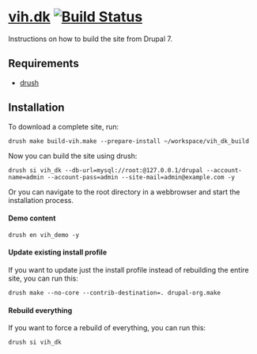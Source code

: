 [vih.dk](http://vih.dk) [![Build Status](https://secure.travis-ci.org/vih/vih-build.png?branch=7.x-1.x)](http://travis-ci.org/vih/vih-build)
==

Instructions on how to build the site from Drupal 7.

Requirements
------------

* [drush](http://drupal.org/project/drush)

Installation
------------

To download a complete site, run:

    drush make build-vih.make --prepare-install ~/workspace/vih_dk_build

Now you can build the site using drush:

    drush si vih_dk --db-url=mysql://root:@127.0.0.1/drupal --account-name=admin --account-pass=admin --site-mail=admin@example.com -y

Or you can navigate to the root directory in a webbrowser and start the installation process.

#### Demo content ####

    drush en vih_demo -y

#### Update existing install profile ####

If you want to update just the install profile instead of rebuilding the
entire site, you can run this:

    drush make --no-core --contrib-destination=. drupal-org.make

#### Rebuild everything ####

If you want to force a rebuild of everything, you can run this:

    drush si vih_dk

